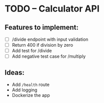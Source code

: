 #  TODO – Calculator API

##  Features to implement:
- [ ] /divide endpoint with input validation
- [ ] Return 400 if division by zero
- [ ] Add test for /divide
- [ ] Add negative test case for /multiply

##  Ideas:
- Add `/health` route
- Add logging
- Dockerize the app

